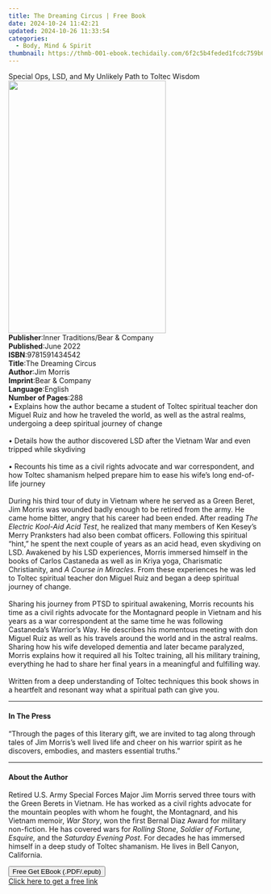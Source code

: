 ```yaml
---
title: The Dreaming Circus | Free Book
date: 2024-10-24 11:42:21
updated: 2024-10-26 11:33:54
categories:
  - Body, Mind & Spirit
thumbnail: https://thmb-001-ebook.techidaily.com/6f2c5b4feded1fcdc759b69cc9ec233ec81d58c2d16050f5303df5e53e805d48.jpg
---
```

<main id="book-container">
  <div class="flex flex-col">
    <div class="book-brief flex-1 py-6 px-4 sm:p-6 md:py-10 md:px-8">
      <!-- brief-->
      <div class="book-brief-main">
        Special Ops, LSD, and My Unlikely Path to Toltec Wisdom
      </div>
    </div>
    <div
      class="book-meta-info flex-1 grid gap-4 col-start-1 col-end-3 row-start-1 sm:mb-6 sm:grid-cols-4 lg:gap-6 lg:col-start-2 lg:row-end-6 lg:row-span-6 lg:mb-0"
    >
      <div
        class="book-meta-info-left place-content-center mt-4 p-4 text-sm leading-6 col-start-2 col-span-2 dark:text-slate-400"
      >
        <img
          class="w-full h-500 object-cover rounded-lg sm:h-255 sm:col-span-2 lg:col-span-full"
          src="https://img-001-ebook.techidaily.com/d82fd88838d8dd46d5704b1f04789a4bb46f4fd86fc63622ab1e6fccac58a926.jpg"
          alt=""
          width="312"
          height="500"
        />
      </div>
      <div
        class="book-meta-info-right mt-2 col-start-1 row-start-2 col-span-3 self-center"
      >
        <!-- meta data  -->
        <div class="flex flex-col px-4 md:px-8">
          <div class="flex-1">
            <strong>Publisher</strong>:<span class="px-2"
              >Inner Traditions/Bear &amp; Company</span
            >
          </div>
          <div class="flex-1">
            <strong>Published</strong>:<span class="px-2">June 2022</span>
          </div>
          <div class="flex-1">
            <strong>ISBN</strong>:<span class="px-2">9781591434542</span>
          </div>
          <div class="flex-1">
            <strong>Title</strong>:<span class="px-2">The Dreaming Circus</span>
          </div>
          <div class="flex-1">
            <strong>Author</strong>:<span class="px-2">Jim Morris</span>
          </div>
          <div class="flex-1">
            <strong>Imprint</strong>:<span class="px-2"
              >Bear &amp; Company</span
            >
          </div>
          <div class="flex-1">
            <strong>Language</strong>:<span class="px-2">English</span>
          </div>
          <div class="flex-1">
            <strong>Number of Pages</strong>:<span class="px-2">288</span>
          </div>
        </div>
      </div>
    </div>
    <div class="book-description flex-1 py-6 px-4 sm:p-6 md:py-10 md:px-8">
      <div class="book-description-main">
        <div accordion-content="" id="description">
          • Explains how the author became a student of Toltec spiritual teacher
          don Miguel Ruiz and how he traveled the world, as well as the astral
          realms, undergoing a deep spiritual journey of change <br /><br />•
          Details how the author discovered LSD after the Vietnam War and even
          tripped while skydiving <br /><br />• Recounts his time as a civil
          rights advocate and war correspondent, and how Toltec shamanism helped
          prepare him to ease his wife’s long end-of-life journey
          <br /><br />During his third tour of duty in Vietnam where he served
          as a Green Beret, Jim Morris was wounded badly enough to be retired
          from the army. He came home bitter, angry that his career had been
          ended. After reading <i>The Electric Kool-Aid Acid Test</i>, he
          realized that many members of Ken Kesey’s Merry Pranksters had also
          been combat officers. Following this spiritual “hint,” he spent the
          next couple of years as an acid head, even skydiving on LSD. Awakened
          by his LSD experiences, Morris immersed himself in the books of Carlos
          Castaneda as well as in Kriya yoga, Charismatic Christianity, and
          <i>A Course in Miracles</i>. From these experiences he was led to
          Toltec spiritual teacher don Miguel Ruiz and began a deep spiritual
          journey of change.<br /><br />Sharing his journey from PTSD to
          spiritual awakening, Morris recounts his time as a civil rights
          advocate for the Montagnard people in Vietnam and his years as a war
          correspondent at the same time he was following Castaneda’s Warrior’s
          Way. He describes his momentous meeting with don Miguel Ruiz as well
          as his travels around the world and in the astral realms. Sharing how
          his wife developed dementia and later became paralyzed, Morris
          explains how it required all his Toltec training, all his military
          training, everything he had to share her final years in a meaningful
          and fulfilling way. <br /><br />Written from a deep understanding of
          Toltec techniques this book shows in a heartfelt and resonant way what
          a spiritual path can give you.
        </div>
        <div class="accordion-fader"></div>
      </div>
    </div>
    <div class="book-excerpts flex-1 py-6 px-4 sm:p-6 md:py-10 md:px-8">
      <!-- excerpts-->
      <div class="book-excerpts-main">
        <hr />
        <h4 class="placeholder placeholder-heading">
          <span>In The Press</span>
        </h4>
        <p>
          “Through the pages of this literary gift, we are invited to tag along
          through tales of Jim Morris’s well lived life and cheer on his warrior
          spirit as he discovers, embodies, and masters essential truths.”
        </p>
      </div>
    </div>
    <div class="book-about-author flex-1 py-6 px-4 sm:p-6 md:py-10 md:px-8">
      <!-- about author-->
      <div class="book-main-author-main">
        <hr />
        <h4 class="placeholder placeholder-heading">
          <span>About the Author</span>
        </h4>
        <p>
          Retired U.S. Army Special Forces Major Jim Morris served three tours
          with the Green Berets in Vietnam. He has worked as a civil rights
          advocate for the mountain peoples with whom he fought, the Montagnard,
          and his Vietnam memoir, <i>War Story</i>, won the first Bernal Diaz
          Award for military non-fiction. He has covered wars for
          <i>Rolling Stone</i>, <i>Soldier of Fortune, Esquire,</i> and the<i>
            Saturday Evening Post</i
          >. For decades he has immersed himself in a deep study of Toltec
          shamanism. He lives in Bell Canyon, California.
        </p>
      </div>
    </div>
    <div class="book-free-get flex-1 py-6 px-4 sm:p-6 md:py-10 md:px-8">
      <button
        id="btn-free-get"
        class="bg-blue-500 hover:bg-blue-700 text-white font-bold py-2 px-4 rounded"
      >
        Free Get EBook (.PDF/.epub)
      </button>
      <div id="countdown-display" class="px-2 text-lg mt-2"></div>
      <a
        id="free-link"
        class="hidden bg-blue-500 hover:bg-blue-700 text-white font-bold py-2 px-4 rounded"
        href="https://www.ebooks.com/en-us/book/210410914/the-dreaming-circus/jim-morris/"
        target="_blank"
        >Click here to get a free link</a
      >
    </div>
    <script>
      let countdownTime = 0;
      let countdownInterval = null;
      document
        .getElementById('btn-free-get')
        .addEventListener('click', startCountdown);
      function startCountdown() {
        countdownTime = new Date().getTime() + 60000 * 3;
        countdownInterval = setInterval(updateCountdown, 1000);
        document.getElementById('btn-free-get').disabled = true;
        document
          .getElementById('btn-free-get')
          .classList.add('bg-gray-500', 'cursor-not-allowed');
      }
      function updateCountdown() {
        let currentTime = new Date().getTime();
        let timeLeft = countdownTime - currentTime;
        let secondsLeft = Math.floor(timeLeft / 1000);
        document.getElementById('countdown-display').innerHTML =
          `Remaining time: ${secondsLeft} seconds.`;
        if (secondsLeft <= 0) {
          clearInterval(countdownInterval);
          document.getElementById('btn-free-get').classList.add('hidden');
          document.getElementById('free-link').classList.remove('hidden');
          document.getElementById('countdown-display').innerHTML = '';
        }
      }
    </script>
  </div>
</main>
